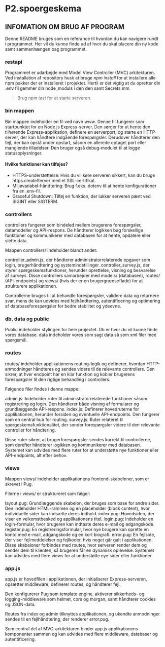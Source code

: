 # P2.spoergeskema

## INFOMATION OM BRUG AF PROGRAM

Denne README bruges som en referance til hvordan du kan navigere rundt i programmet. Her vil du kunne finde ud af hvor du skal placere din ny kode samt sammenhængen bag programmet.

### restapi

Programmet er udarbejde med Model View Controller (MVC) arkitekturen. Ved installation af repository husk at bruge _npm install_ for at installere alle npm pakker der er installeret i projektet. Hertil er det vigtig at du opretter din .env fil gemmer din node_moduls i den den samt Secrets mm.

> Brug _npm test_ for at starte serveren.

### bin mappen

Bin mappen indeholder en fil ved navn _www_. Denne fil fungerer som startpunktet for en Node.js Express-server. Den sørger for at hente den tilhørende Express-applikation, definere en serverport, og starte en HTTP-server, der kan håndtere indgående forespørgsler. Derudover håndterer den fejl, der kan opstå under opstart, såsom en allerede optaget port eller manglende tilladelser. Den bruger også debug-modulet til at logge statusoplysninger.

#### Hvilke funktioner kan tilføjes?

- HTTPS-understøttelse: Hvis du vil køre serveren sikkert, kan du bruge https.createServer med et SSL-certifikat.
- Miljøvariabel-håndtering: Brug f.eks. dotenv til at hente konfigurationer fra en .env-fil.
- Graceful Shutdown: Tilføj en funktion, der lukker serveren pænt ved SIGINT eller SIGTERM.

### controllers

controllers fungerer som bindeled mellem brugerens forespørgsler, datamodeller og API-respons. De håndterer logikken bag forskellige funktioner og kommunikerer med databasen for at hente, opdatere eller slette data.

Mappen controllers/ indeholder blandt andet:

controller_admin.js, der håndterer administratorrelaterede opgaver som login, brugerhåndtering og systemindstillinger.
controller_survey.js, der styrer spørgeskemafunktioner, herunder oprettelse, visning og besvarelse af surveys.
Disse controllers samarbejder med models/ (databasen), routes/ (API-endpoints) og views/ (hvis der er en brugergrænseflade) for at strukturere applikationen.

Controllerne bruges til at behandle forespørgsler, validere data og returnere svar, mens de kan udvides med fejlhåndtering, autentificering og optimering af databaseforespørgsler for bedre stabilitet og ydeevne.

### db, data og public

Public indeholder stylingen for hele projectet. Db er hvor du vil kunne finde vores database. data indeholder vores som sagt data så som xml filer med spørgsmål.

### routes

routes/ indeholder applikationens routing-logik og definerer, hvordan HTTP-anmodninger håndteres og sendes videre til de relevante controllers. Den sikrer, at hver endpoint har en klar funktion og kobler brugerens forespørgsler til den rigtige behandling i controllers.

Følgende filer findes i denne mappe:

admin.js: Indeholder ruter til administratorrelaterede funktioner såsom registrering og login. Den håndterer både visning af formularer og grundlæggende API-respons.
index.js: Definerer hovedruterne for applikationen, herunder forsiden og eventuelle API-endpoints. Den fungerer som en central hub for routing.
survey.js: Ruter relateret til spørgeskemafunktionalitet, der sender forespørgsler videre til den relevante controller for håndtering.

Disse ruter sikrer, at brugerforespørgsler sendes korrekt til controllerne, som derefter håndterer logikken og kommunikerer med databasen. Systemet kan udvides med flere ruter for at understøtte nye funktioner eller API-endpoints, alt efter behov.

### views

Mappen views/ indeholder applikationens frontend-skabeloner, som er skrevet i Pug.

Filerne i views/ er struktureret som følger:

layout.pug: Grundlæggende skabelon, der bruges som base for andre sider. Den indeholder HTML-rammen og en placeholder (block content), hvor individuelle sider kan indsætte deres indhold.
index.pug: Hovedsiden, der viser en velkomstbesked og applikationens titel.
login.pug: Indeholder en login-formular, hvor brugeren kan indtaste deres e-mail og adgangskode.
register.pug: En registreringsformular, hvor nye brugere kan oprette en konto med e-mail, adgangskode og en kort biografi.
error.pug: En fejlside, der viser fejlmeddelelser og fejlkoder, hvis noget går galt i applikationen.
Disse skabeloner forbindes med routes, hvor serveren render dem og sender dem til klienten, så brugeren får en dynamisk oplevelse. Systemet kan udvides med flere views for at understøtte nye sider eller funktioner.

### app.js

app.js er hovedfilen i applikationen, der initialiserer Express-serveren, opsætter middleware, definerer routes, og håndterer fejl.

Den konfigurerer Pug som template engine, aktiverer sikkerheds- og logging-middleware som helmet, cors og morgan, samt håndterer cookies og JSON-data.

Routes fra index og admin tilknyttes applikationen, og ukendte anmodninger sendes til en fejlhåndtering, der renderer error.pug.

Som central del af MVC-arkitekturen binder app.js applikationens komponenter sammen og kan udvides med flere middleware, databaser og autentificering.
